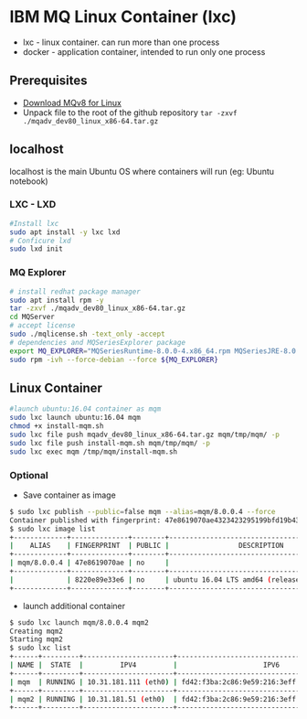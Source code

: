 # IBM MQ Linux Container (lxc)

 - lxc - linux container. can run more than one process
 - docker - application container, intended to run only one process

## Prerequisites

- [Download MQv8 for Linux](https://www.ibm.com/developerworks/community/blogs/messaging/entry/develop_on_websphere_mq_advanced_at_no_charge?lang=en)
- Unpack file to the root of the github repository
`tar -zxvf ./mqadv_dev80_linux_x86-64.tar.gz`

## localhost

localhost is the main Ubuntu OS where containers will run (eg: Ubuntu notebook)   

### LXC - LXD
```bash
#Install lxc
sudo apt install -y lxc lxd
# Conficure lxd
sudo lxd init
```

### MQ Explorer
```bash
# install redhat package manager
sudo apt install rpm -y
tar -zxvf ./mqadv_dev80_linux_x86-64.tar.gz
cd MQServer
# accept license
sudo ./mqlicense.sh -text_only -accept
# dependencies and MQSeriesExplorer package
export MQ_EXPLORER="MQSeriesRuntime-8.0.0-4.x86_64.rpm MQSeriesJRE-8.0.0-4.x86_64.rpm MQSeriesExplorer-8.0.0-4.x86_64.rpm"
sudo rpm -ivh --force-debian --force ${MQ_EXPLORER}
```

## Linux Container

```bash
#launch ubuntu:16.04 container as mqm
sudo lxc launch ubuntu:16.04 mqm
chmod +x install-mqm.sh
sudo lxc file push mqadv_dev80_linux_x86-64.tar.gz mqm/tmp/mqm/ -p
sudo lxc file push install-mqm.sh mqm/tmp/mqm/ -p
sudo lxc exec mqm /tmp/mqm/install-mqm.sh
```

### Optional

- Save container as image

```bash
$ sudo lxc publish --public=false mqm --alias=mqm/8.0.0.4 --force
Container published with fingerprint: 47e8619070ae4323423295199bfd19b43cf0c956e1dd73c8adf5dedc6e433cbc
$ sudo lxc image list
+-------------+--------------+--------+---------------------------------------------+--------+----------+------------------------------+
|    ALIAS    | FINGERPRINT  | PUBLIC |                 DESCRIPTION                 |  ARCH  |   SIZE   |         UPLOAD DATE          |
+-------------+--------------+--------+---------------------------------------------+--------+----------+------------------------------+
| mqm/8.0.0.4 | 47e8619070ae | no     |                                             | x86_64 | 577.92MB | Jul 27, 2017 at 9:13pm (UTC) |
+-------------+--------------+--------+---------------------------------------------+--------+----------+------------------------------+
|             | 8220e89e33e6 | no     | ubuntu 16.04 LTS amd64 (release) (20170721) | x86_64 | 153.94MB | Jul 27, 2017 at 6:50am (UTC) |
+-------------+--------------+--------+---------------------------------------------+--------+----------+------------------------------+
```
- launch additional container

```bash
$ sudo lxc launch mqm/8.0.0.4 mqm2
Creating mqm2
Starting mqm2
$ sudo lxc list
+------+---------+----------------------+-----------------------------------------------+------------+-----------+
| NAME |  STATE  |         IPV4         |                     IPV6                      |    TYPE    | SNAPSHOTS |
+------+---------+----------------------+-----------------------------------------------+------------+-----------+
| mqm  | RUNNING | 10.31.181.111 (eth0) | fd42:f3ba:2c86:9e59:216:3eff:fe16:c38 (eth0)  | PERSISTENT | 0         |
+------+---------+----------------------+-----------------------------------------------+------------+-----------+
| mqm2 | RUNNING | 10.31.181.51 (eth0)  | fd42:f3ba:2c86:9e59:216:3eff:fef0:f59e (eth0) | PERSISTENT | 0         |
+------+---------+----------------------+-----------------------------------------------+------------+-----------+
```

